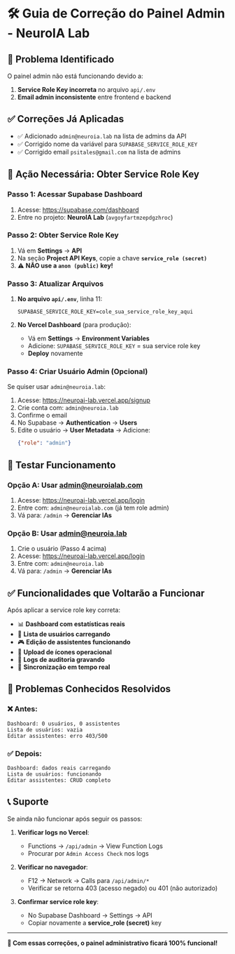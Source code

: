 # 🛠️ Guia de Correção do Painel Admin - NeuroIA Lab

## 🚨 Problema Identificado
O painel admin não está funcionando devido a:
1. **Service Role Key incorreta** no arquivo `api/.env`
2. **Email admin inconsistente** entre frontend e backend

## ✅ Correções Já Aplicadas
- ✅ Adicionado `admin@neuroia.lab` na lista de admins da API
- ✅ Corrigido nome da variável para `SUPABASE_SERVICE_ROLE_KEY`
- ✅ Corrigido email `psitales@gmail.com` na lista de admins

## 🔑 Ação Necessária: Obter Service Role Key

### Passo 1: Acessar Supabase Dashboard
1. Acesse: https://supabase.com/dashboard
2. Entre no projeto: **NeuroIA Lab** (`avgoyfartmzepdgzhroc`)

### Passo 2: Obter Service Role Key
1. Vá em **Settings** → **API**
2. Na seção **Project API Keys**, copie a chave **`service_role (secret)`**
3. ⚠️ **NÃO use a `anon (public)` key!**

### Passo 3: Atualizar Arquivos
1. **No arquivo `api/.env`**, linha 11:
   ```env
   SUPABASE_SERVICE_ROLE_KEY=cole_sua_service_role_key_aqui
   ```

2. **No Vercel Dashboard** (para produção):
   - Vá em **Settings** → **Environment Variables**
   - Adicione: `SUPABASE_SERVICE_ROLE_KEY` = sua service role key
   - **Deploy** novamente

### Passo 4: Criar Usuário Admin (Opcional)
Se quiser usar `admin@neuroia.lab`:
1. Acesse: https://neuroai-lab.vercel.app/signup
2. Crie conta com: `admin@neuroia.lab`
3. Confirme o email
4. No Supabase → **Authentication** → **Users**
5. Edite o usuário → **User Metadata** → Adicione:
   ```json
   {"role": "admin"}
   ```

## 🧪 Testar Funcionamento

### Opção A: Usar admin@neuroialab.com
1. Acesse: https://neuroai-lab.vercel.app/login
2. Entre com: `admin@neuroialab.com` (já tem role admin)
3. Vá para: `/admin` → **Gerenciar IAs**

### Opção B: Usar admin@neuroia.lab
1. Crie o usuário (Passo 4 acima)
2. Acesse: https://neuroai-lab.vercel.app/login
3. Entre com: `admin@neuroia.lab`
4. Vá para: `/admin` → **Gerenciar IAs**

## ✅ Funcionalidades que Voltarão a Funcionar

Após aplicar a service role key correta:
- 📊 **Dashboard com estatísticas reais**
- 👥 **Lista de usuários carregando**
- 🎮 **Edição de assistentes funcionando**
- 🎨 **Upload de ícones operacional**
- 📝 **Logs de auditoria gravando**
- 🔄 **Sincronização em tempo real**

## 🚨 Problemas Conhecidos Resolvidos

### ❌ Antes:
```
Dashboard: 0 usuários, 0 assistentes
Lista de usuários: vazia
Editar assistentes: erro 403/500
```

### ✅ Depois:
```
Dashboard: dados reais carregando
Lista de usuários: funcionando
Editar assistentes: CRUD completo
```

## 📞 Suporte

Se ainda não funcionar após seguir os passos:

1. **Verificar logs no Vercel**:
   - Functions → `/api/admin` → View Function Logs
   - Procurar por `Admin Access Check` nos logs

2. **Verificar no navegador**:
   - F12 → Network → Calls para `/api/admin/*`
   - Verificar se retorna 403 (acesso negado) ou 401 (não autorizado)

3. **Confirmar service role key**:
   - No Supabase Dashboard → Settings → API
   - Copiar novamente a **service_role (secret)** key

---

**🎯 Com essas correções, o painel administrativo ficará 100% funcional!**
